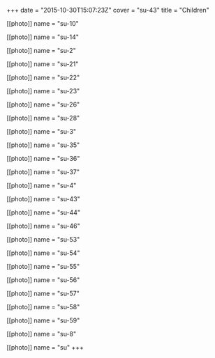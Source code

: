 +++
date = "2015-10-30T15:07:23Z"
cover = "su-43"
title = "Children"

[[photo]]
name = "su-10"

[[photo]]
name = "su-14"

[[photo]]
name = "su-2"

[[photo]]
name = "su-21"

[[photo]]
name = "su-22"

[[photo]]
name = "su-23"

[[photo]]
name = "su-26"

[[photo]]
name = "su-28"

[[photo]]
name = "su-3"

[[photo]]
name = "su-35"

[[photo]]
name = "su-36"

[[photo]]
name = "su-37"

[[photo]]
name = "su-4"

[[photo]]
name = "su-43"

[[photo]]
name = "su-44"

[[photo]]
name = "su-46"

[[photo]]
name = "su-53"

[[photo]]
name = "su-54"

[[photo]]
name = "su-55"

[[photo]]
name = "su-56"

[[photo]]
name = "su-57"

[[photo]]
name = "su-58"

[[photo]]
name = "su-59"

[[photo]]
name = "su-8"

[[photo]]
name = "su"
+++

